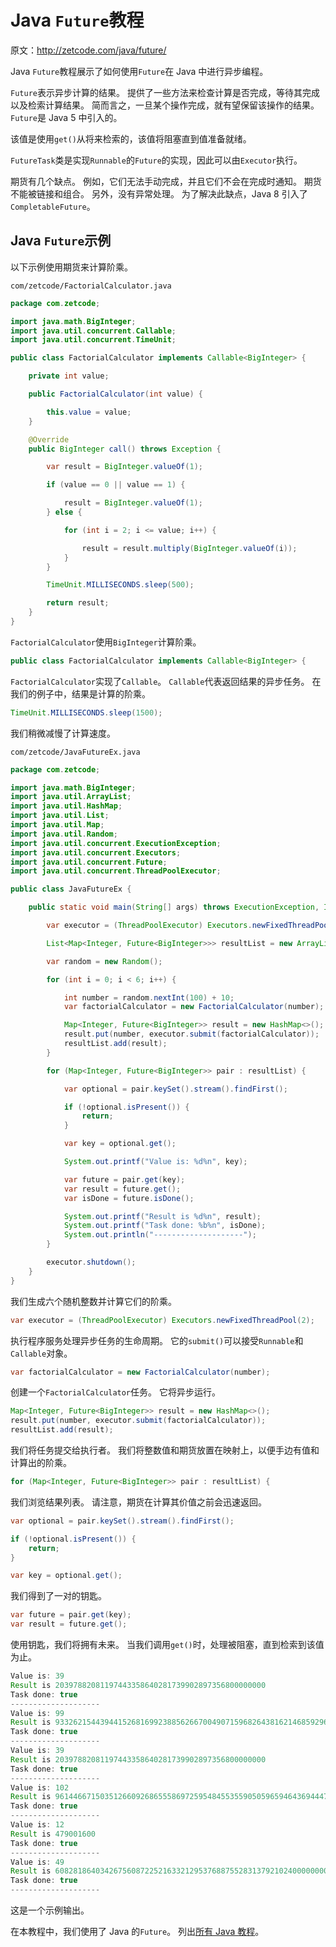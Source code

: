 # Java `Future`教程

原文：http://zetcode.com/java/future/

Java `Future`教程展示了如何使用`Future`在 Java 中进行异步编程。

`Future`表示异步计算的结果。 提供了一些方法来检查计算是否完成，等待其完成以及检索计算结果。 简而言之，一旦某个操作完成，就有望保留该操作的结果。 `Future`是 Java 5 中引入的。

该值是使用`get()`从将来检索的，该值将阻塞直到值准备就绪。

`FutureTask`类是实现`Runnable`的`Future`的实现，因此可以由`Executor`执行。

期货有几个缺点。 例如，它们无法手动完成，并且它们不会在完成时通知。 期货不能被链接和组合。 另外，没有异常处理。 为了解决此缺点，Java 8 引入了`CompletableFuture`。

## Java `Future`示例

以下示例使用期货来计算阶乘。

`com/zetcode/FactorialCalculator.java`

```java
package com.zetcode;

import java.math.BigInteger;
import java.util.concurrent.Callable;
import java.util.concurrent.TimeUnit;

public class FactorialCalculator implements Callable<BigInteger> {

    private int value;

    public FactorialCalculator(int value) {

        this.value = value;
    }

    @Override
    public BigInteger call() throws Exception {

        var result = BigInteger.valueOf(1);

        if (value == 0 || value == 1) {

            result = BigInteger.valueOf(1);
        } else {

            for (int i = 2; i <= value; i++) {

                result = result.multiply(BigInteger.valueOf(i));
            }
        }

        TimeUnit.MILLISECONDS.sleep(500);

        return result;
    }
}

```

`FactorialCalculator`使用`BigInteger`计算阶乘。

```java
public class FactorialCalculator implements Callable<BigInteger> {

```

`FactorialCalculator`实现了`Callable`。 `Callable`代表返回结果的异步任务。 在我们的例子中，结果是计算的阶乘。

```java
TimeUnit.MILLISECONDS.sleep(1500);

```

我们稍微减慢了计算速度。

`com/zetcode/JavaFutureEx.java`

```java
package com.zetcode;

import java.math.BigInteger;
import java.util.ArrayList;
import java.util.HashMap;
import java.util.List;
import java.util.Map;
import java.util.Random;
import java.util.concurrent.ExecutionException;
import java.util.concurrent.Executors;
import java.util.concurrent.Future;
import java.util.concurrent.ThreadPoolExecutor;

public class JavaFutureEx {

    public static void main(String[] args) throws ExecutionException, InterruptedException {

        var executor = (ThreadPoolExecutor) Executors.newFixedThreadPool(2);

        List<Map<Integer, Future<BigInteger>>> resultList = new ArrayList<>();

        var random = new Random();

        for (int i = 0; i < 6; i++) {

            int number = random.nextInt(100) + 10;
            var factorialCalculator = new FactorialCalculator(number);

            Map<Integer, Future<BigInteger>> result = new HashMap<>();
            result.put(number, executor.submit(factorialCalculator));
            resultList.add(result);
        }

        for (Map<Integer, Future<BigInteger>> pair : resultList) {

            var optional = pair.keySet().stream().findFirst();

            if (!optional.isPresent()) {
                return;
            }

            var key = optional.get();

            System.out.printf("Value is: %d%n", key);

            var future = pair.get(key);
            var result = future.get();
            var isDone = future.isDone();

            System.out.printf("Result is %d%n", result);
            System.out.printf("Task done: %b%n", isDone);
            System.out.println("--------------------");
        }

        executor.shutdown();
    }
}

```

我们生成六个随机整数并计算它们的阶乘。

```java
var executor = (ThreadPoolExecutor) Executors.newFixedThreadPool(2);

```

执行程序服务处理异步任务的生命周期。 它的`submit()`可以接受`Runnable`和`Callable`对象。

```java
var factorialCalculator = new FactorialCalculator(number);

```

创建一个`FactorialCalculator`任务。 它将异步运行。

```java
Map<Integer, Future<BigInteger>> result = new HashMap<>();
result.put(number, executor.submit(factorialCalculator));
resultList.add(result);

```

我们将任务提交给执行者。 我们将整数值和期货放置在映射上，以便手边有值和计算出的阶乘。

```java
for (Map<Integer, Future<BigInteger>> pair : resultList) {

```

我们浏览结果列表。 请注意，期货在计算其价值之前会迅速返回。

```java
var optional = pair.keySet().stream().findFirst();

if (!optional.isPresent()) {
    return;
}

var key = optional.get();

```

我们得到了一对的钥匙。

```java
var future = pair.get(key);
var result = future.get();

```

使用钥匙，我们将拥有未来。 当我们调用`get()`时，处理被阻塞，直到检索到该值为止。

```java
Value is: 39
Result is 20397882081197443358640281739902897356800000000
Task done: true
--------------------
Value is: 99
Result is 933262154439441526816992388562667004907159682643816214685929638952175999932299156089414639761565182862536979208272237582511852109168640000000000000000000000
Task done: true
--------------------
Value is: 39
Result is 20397882081197443358640281739902897356800000000
Task done: true
--------------------
Value is: 102
Result is 961446671503512660926865558697259548455355905059659464369444714048531715130254590603314961882364451384985595980362059157503710042865532928000000000000000000000000
Task done: true
--------------------
Value is: 12
Result is 479001600
Task done: true
--------------------
Value is: 49
Result is 608281864034267560872252163321295376887552831379210240000000000
Task done: true
--------------------

```

这是一个示例输出。

在本教程中，我们使用了 Java 的`Future`。 列出[所有 Java 教程](/all/#java)。